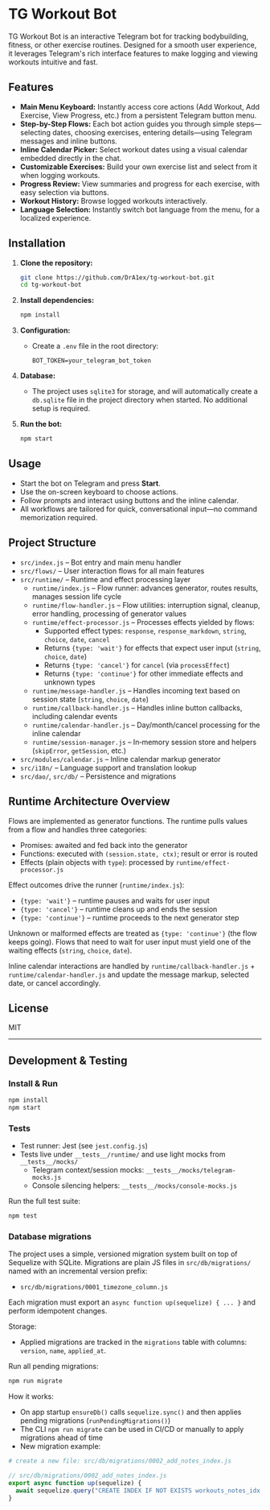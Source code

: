 # TG Workout Bot

TG Workout Bot is an interactive Telegram bot for tracking bodybuilding, fitness, or other exercise routines. Designed
for a smooth user experience, it leverages Telegram's rich interface features to make logging and viewing workouts
intuitive and fast.

## Features

- **Main Menu Keyboard:** Instantly access core actions (Add Workout, Add Exercise, View Progress, etc.) from a
  persistent Telegram button menu.
- **Step-by-Step Flows:** Each bot action guides you through simple steps—selecting dates, choosing exercises, entering
  details—using Telegram messages and inline buttons.
- **Inline Calendar Picker:** Select workout dates using a visual calendar embedded directly in the chat.
- **Customizable Exercises:** Build your own exercise list and select from it when logging workouts.
- **Progress Review:** View summaries and progress for each exercise, with easy selection via buttons.
- **Workout History:** Browse logged workouts interactively.
- **Language Selection:** Instantly switch bot language from the menu, for a localized experience.

## Installation

1. **Clone the repository:**
   ```bash
   git clone https://github.com/DrA1ex/tg-workout-bot.git
   cd tg-workout-bot
   ```

2. **Install dependencies:**
   ```bash
   npm install
   ```

3. **Configuration:**
    - Create a `.env` file in the root directory:
      ```
      BOT_TOKEN=your_telegram_bot_token
      ```

4. **Database:**
    - The project uses `sqlite3` for storage, and will automatically create a `db.sqlite` file in the project directory
      when started. No additional setup is required.

5. **Run the bot:**
   ```bash
   npm start
   ```

## Usage

- Start the bot on Telegram and press **Start**.
- Use the on-screen keyboard to choose actions.
- Follow prompts and interact using buttons and the inline calendar.
- All workflows are tailored for quick, conversational input—no command memorization required.

## Project Structure

- `src/index.js` – Bot entry and main menu handler
- `src/flows/` – User interaction flows for all main features
- `src/runtime/` – Runtime and effect processing layer
    - `runtime/index.js` – Flow runner: advances generator, routes results, manages session life cycle
    - `runtime/flow-handler.js` – Flow utilities: interruption signal, cleanup, error handling, processing of generator
      values
    - `runtime/effect-processor.js` – Processes effects yielded by flows:
        - Supported effect types: `response`, `response_markdown`, `string`, `choice`, `date`, `cancel`
        - Returns `{type: 'wait'}` for effects that expect user input (`string`, `choice`, `date`)
        - Returns `{type: 'cancel'}` for `cancel` (via `processEffect`)
        - Returns `{type: 'continue'}` for other immediate effects and unknown types
    - `runtime/message-handler.js` – Handles incoming text based on session state (`string`, `choice`, `date`)
    - `runtime/callback-handler.js` – Handles inline button callbacks, including calendar events
    - `runtime/calendar-handler.js` – Day/month/cancel processing for the inline calendar
    - `runtime/session-manager.js` – In‑memory session store and helpers (`skipError`, `getSession`, etc.)
- `src/modules/calendar.js` – Inline calendar markup generator
- `src/i18n/` – Language support and translation lookup
- `src/dao/`, `src/db/` – Persistence and migrations

## Runtime Architecture Overview

Flows are implemented as generator functions. The runtime pulls values from a flow and handles three categories:

- Promises: awaited and fed back into the generator
- Functions: executed with `(session.state, ctx)`; result or error is routed
- Effects (plain objects with `type`): processed by `runtime/effect-processor.js`

Effect outcomes drive the runner (`runtime/index.js`):

- `{type: 'wait'}` – runtime pauses and waits for user input
- `{type: 'cancel'}` – runtime cleans up and ends the session
- `{type: 'continue'}` – runtime proceeds to the next generator step

Unknown or malformed effects are treated as `{type: 'continue'}` (the flow keeps going). Flows that need to wait for
user input must yield one of the waiting effects (`string`, `choice`, `date`).

Inline calendar interactions are handled by `runtime/callback-handler.js` + `runtime/calendar-handler.js` and update the
message markup, selected date, or cancel accordingly.

## License

MIT

---

## Development & Testing

### Install & Run

```bash
npm install
npm start
```

### Tests

- Test runner: Jest (see `jest.config.js`)
- Tests live under `__tests__/runtime/` and use light mocks from `__tests__/mocks/`
    - Telegram context/session mocks: `__tests__/mocks/telegram-mocks.js`
    - Console silencing helpers: `__tests__/mocks/console-mocks.js`

Run the full test suite:

```bash
npm test
```

### Database migrations

The project uses a simple, versioned migration system built on top of Sequelize with SQLite. Migrations are plain JS
files in `src/db/migrations/` named with an incremental version prefix:

- `src/db/migrations/0001_timezone_column.js`

Each migration must export an `async function up(sequelize) { ... }` and perform idempotent changes.

Storage:

- Applied migrations are tracked in the `migrations` table with columns: `version`, `name`, `applied_at`.

Run all pending migrations:

```bash
npm run migrate
```

How it works:

- On app startup `ensureDb()` calls `sequelize.sync()` and then applies pending migrations (`runPendingMigrations()`)
- The CLI `npm run migrate` can be used in CI/CD or manually to apply migrations ahead of time
- New migration example:

```bash
# create a new file: src/db/migrations/0002_add_notes_index.js
```

```js
// src/db/migrations/0002_add_notes_index.js
export async function up(sequelize) {
  await sequelize.query("CREATE INDEX IF NOT EXISTS workouts_notes_idx ON workouts(notes);");
}
```
